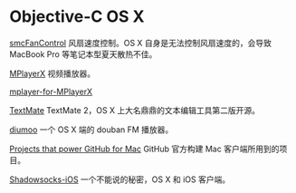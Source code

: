 Objective-C OS X
================

[smcFanControl](https://github.com/Ju2ender/smcFanControl)
风扇速度控制。OS X 自身是无法控制风扇速度的，会导致 MacBook Pro 等笔记本型夏天散热不佳。

[MPlayerX](https://github.com/Ju2ender/MPlayerX)
视频播放器。

[mplayer-for-MPlayerX](https://github.com/Ju2ender/mplayer-for-MPlayerX)

[TextMate](https://github.com/textmate/textmate)
TextMate 2，OS X 上大名鼎鼎的文本编辑工具第二版开源。

[diumoo](https://github.com/Ju2ender/diumoo)
一个 OS X 端的 douban FM 播放器。

[Projects that power GitHub for Mac](https://github.com/showcases/projects-that-power-github-for-mac)
GitHub 官方构建 Mac 客户端所用到的项目。

[Shadowsocks-iOS](https://github.com/Ju2ender/shadowsocks-iOS)
一个不能说的秘密，OS X 和 iOS 客户端。
